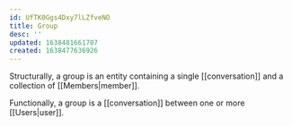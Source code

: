 ```yaml
---
id: UfTK0Ggs4Dxy7lLZfveNO
title: Group
desc: ''
updated: 1638481661707
created: 1638477636926
---
```

Structurally, a group is an entity containing a single [[conversation]] and a collection of [[Members|member]].

Functionally, a group is a [[conversation]] between one or more [[Users|user]].
